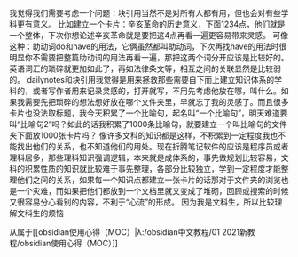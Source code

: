  我觉得我们需要考虑一个问题：块引用当然不是对所有人都有用，但也会对有些学科更有意义。
比如建立一个卡片：辛亥革命的历史意义，下面1234点，他们就是一个整体，下次你想论述辛亥革命就是要把这4点再看一遍更容易带来灵感。
可像这种：助动词do和have的用法，它俩虽然都叫助动词，下次再找have的用法时很明显你不需要把整篇助动词的用法再看一遍，那把这两个词分开应该是比较好的。英语词汇的琐碎就更加如此了，再如法律条文等，相互之间的关联显然是比较弱的。
dailynotes和块引用我觉得是用来拯救那些需要自下而上建立知识体系的学科的，或者写作者用来记录灵感的，打开就写，不用先考虑他放在哪，叫什么。如果我需要先把琐碎的想法想好放在哪个文件夹里，早就忘了我的灵感了。而且很多卡片也没法取标题，我今天积累了一个比喻句，起名叫“一个比喻句”，明天难道要叫“比喻句2”吗？如此的话我积累了1000条比喻句，就要建立一个叫比喻句的文件夹下面放1000张卡片吗？
像许多文科的知识都是这样，不积累到一定程度我也不能找出他们的关系，也不知道他们的用处。现在折腾笔记软件的应该是程序员或者理科居多，那些理科知识强调逻辑，本来就是成体系的，事先做规划比较容易，文科的积累性质的知识就比较难于事先整理，各部分比较独立，学到一定程度才能整理他们之间的关系，如果每一个知识点都建立一张卡片的话那对于文件夹的浏览也是一个灾难，而如果把他们都放到一个文档里就又变成了堆砌，回顾或搜索的时候又很容易分心看别的内容，不利于“心流”的形成。
因为我是文科生，所以比较理解文科生的烦恼

从属于[[obsidian使用心得（MOC）|λ:/obsidian中文教程/01 2021新教程/obsidian使用心得（MOC）]]